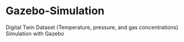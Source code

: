 # Gazebo-Simulation
Digital Twin Dataset (Temperature, pressure, and gas concentrations) Simulation with Gazebo

